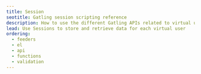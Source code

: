 ```yaml
---
title: Session
seotitle: Gatling session scripting reference
description: How to use the different Gatling APIs related to virtual users state management.
lead: Use Sessions to store and retrieve data for each virtual user
ordering:
  - feeders
  - el
  - api
  - functions
  - validation
---
```

